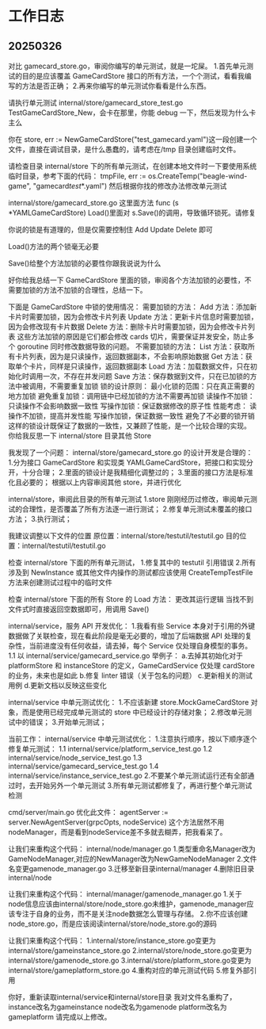 # 工作日志

## 20250326

对比 gamecard_store.go，审阅你编写的单元测试，就是一坨屎。 1.首先单元测试的目的是应该覆盖 GameCardStore 接口的所有方法，一个个测试，看看我编写的方法是否正确； 2.再来你编写的单元测试你看看是什么东西。

请执行单元测试 internal/store/gamecard_store_test.go
TestGameCardStore_New，会卡在那里，你能 debug 一下，然后发现为什么卡主么

你在 store, err := NewGameCardStore("test_gamecard.yaml")这一段创建一个文件，直接在调试目录，是什么愚蠢的，请考虑在/tmp 目录创建临时文件。

请检查目录 internal/store 下的所有单元测试，在创建本地文件时一下要使用系统临时目录，参考下面的代码：
tmpFile, err := os.CreateTemp("beagle-wind-game", "gamecard*test*\*.yaml")
然后根据你找的修改办法修改单元测试

internal/store/gamecard_store.go
这里面方法 func (s \*YAMLGameCardStore) Load()里面对 s.Save()的调用，导致循环锁死。请修复

你说的锁是有道理的，但是仅需要控制住 Add Update Delete 即可

Load()方法的两个锁毫无必要

Save()给整个方法加锁的必要性你跟我说说为什么

好你给我总结一下 GameCardStore 里面的锁，审阅各个方法加锁的必要性，不需要加锁的方法不加锁的合理性，总结一下。

下面是 GameCardStore 中锁的使用情况：
需要加锁的方法：
Add 方法：添加新卡片时需要加锁，因为会修改卡片列表
Update 方法：更新卡片信息时需要加锁，因为会修改现有卡片数据
Delete 方法：删除卡片时需要加锁，因为会修改卡片列表
这些方法加锁的原因是它们都会修改 cards 切片，需要保证并发安全，防止多个 goroutine 同时修改数据导致的问题。
不需要加锁的方法：
List 方法：获取所有卡片列表，因为是只读操作，返回数据副本，不会影响原始数据
Get 方法：获取单个卡片，同样是只读操作，返回数据副本
Load 方法：加载数据文件，只在初始化时调用一次，不存在并发问题
Save 方法：保存数据到文件，只在已加锁的方法中被调用，不需要重复加锁
锁的设计原则：
最小化锁的范围：只在真正需要的地方加锁
避免重复加锁：调用链中已经加锁的方法不需要再加锁
读操作不加锁：只读操作不会影响数据一致性
写操作加锁：保证数据修改的原子性
性能考虑：
读操作不加锁，提高并发性能
写操作加锁，保证数据一致性
避免了不必要的锁开销
这样的锁设计既保证了数据的一致性，又兼顾了性能，是一个比较合理的实现。
你给我反思一下 internal/store 目录其他 Store

我发现了一个问题：
internal/store/gamecard_store.go 的设计开发是合理的： 1.分为接口 GameCardStore 和实现类 YAMLGameCardStore，把接口和实现分开，十分合理； 2.里面的锁设计是我精细化调整过的； 3.里面的接口方法是标准化且必要的；
根据以上内容审阅其他 store，并进行优化

internal/store，审阅此目录的所有单元测试
1.store 刚刚经历过修改，审阅单元测试的合理性，是否覆盖了所有方法逐一进行测试； 2.修复单元测试未覆盖的接口方法； 3.执行测试；

我建议调整以下文件的位置
原位置：internal/store/testutil/testutil.go
目的位置：internal/testutil/testutil.go

检查 internal/store 下面的所有单元测试， 1.修复其中的 testutil 引用错误 2.所有涉及到 NewInstance 或其他文件内操作的测试都应该使用 CreateTempTestFile 方法来创建测试过程中的临时文件

检查 internal/store 下面的所有 Store 的 Load 方法：
更改其运行逻辑
当找不到文件式时直接返回空数据即可，用调用 Save()

internal/service，服务 API 开发优化： 1.我看有些 Service 本身对于引用的外键数据做了关联检查，现在看此阶段是毫无必要的，增加了后端数据 API 处理的复杂性，当前进度没有任何收益，请去掉，每个 Service 仅处理自身模型的事务。
1.1 以 internal/service/gamecard_service.go 举例子：
a.去掉其初始化对于 platformStore 和 instanceStore 的定义，GameCardService 仅处理 cardStore 的业务，未来也是如此
b.修复 linter 错误（关于包名的问题）
c.更新相关的测试用例
d.更新文档以反映这些变化

internal/service 中单元测试优化： 1.不应该新建 store.MockGameCardStore 对象，而是使用已经完成单元测试的 store 中已经设计的存储对象； 2.修改单元测试中的错误； 3.开始单元测试；

当前工作：
internal/service 中单元测试优化：
1.注意执行顺序，按以下顺序逐个修复单元测试：
1.1 internal/service/platform_service_test.go
1.2 internal/service/node_service_test.go
1.3 internal/service/gamecard_service_test.go
1.4 internal/service/instance_service_test.go
2.不要某个单元测试运行还有全部通过时，去开始另外一个单元测试
3.所有单元测试都修复了，再进行整个单元测试检测

cmd/server/main.go 优化此文件：
agentServer := server.NewAgentServer(grpcOpts, nodeService)
这个方法居然不用nodeManager，而是看到nodeService差不多就去糊弄，把我看呆了。

让我们来重构这个代码：
internal/node/manager.go
1.类型重命名Manager改为GameNodeManager,对应的NewManager改为NewGameNodeManager
2.文件名变更gamenode_manager.go
3.迁移至新目录internal/manager
4.删除旧目录internal/node

让我们来重构这个代码：
internal/manager/gamenode_manager.go
1.关于node信息应该由internal/store/node_store.go未维护，gamenode_manager应该专注于自身的业务，而不是关注node数据怎么管理与存储。
2.你不应该创建node_store.go，而是应该阅读internal/store/node_store.go的源码

让我们来重构这个代码：
1.internal/store/instance_store.go变更为internal/store/gameinstance_store.go
2.internal/store/node_store.go变更为internal/store/gamenode_store.go
3.internal/store/platform_store.go变更为internal/store/gameplatform_store.go
4.重构对应的单元测试代码
5.修复外部引用

你好，重新读取internal/service和internal/store目录
我对文件名重构了，
instance改名为gameinstance
node改名为gamenode
platform改名为gameplatform
请完成以上修改。
